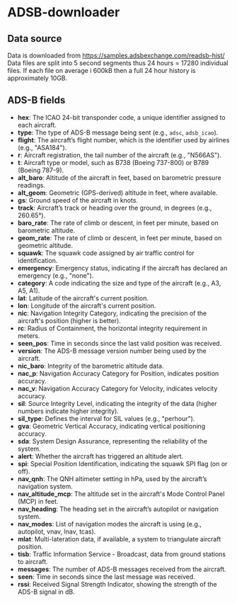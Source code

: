 # ADSB-downloader

## Data source

Data is downloaded from https://samples.adsbexchange.com/readsb-hist/
Data files are split into 5 second segments thus 24 hours = 17280 individual files.
If each file on average i 600kB then a full 24 hour history is approximately 10GB.

## ADS-B fields

- **hex**: The ICAO 24-bit transponder code, a unique identifier assigned to each aircraft.
- **type**: The type of ADS-B message being sent (e.g., `adsc`, `adsb_icao`). 
- **flight**: The aircraft’s flight number, which is the identifier used by airlines (e.g., "ASA184").
- **r**: Aircraft registration, the tail number of the aircraft (e.g., "N566AS").
- **t**: Aircraft type or model, such as B738 (Boeing 737-800) or B789 (Boeing 787-9).
- **alt_baro**: Altitude of the aircraft in feet, based on barometric pressure readings.
- **alt_geom**: Geometric (GPS-derived) altitude in feet, where available.
- **gs**: Ground speed of the aircraft in knots.
- **track**: Aircraft’s track or heading over the ground, in degrees (e.g., 260.65°).
- **baro_rate**: The rate of climb or descent, in feet per minute, based on barometric altitude.
- **geom_rate**: The rate of climb or descent, in feet per minute, based on geometric altitude.
- **squawk**: The squawk code assigned by air traffic control for identification.
- **emergency**: Emergency status, indicating if the aircraft has declared an emergency (e.g., "none").
- **category**: A code indicating the size and type of the aircraft (e.g., A3, A5, A1).
- **lat**: Latitude of the aircraft's current position.
- **lon**: Longitude of the aircraft's current position.
- **nic**: Navigation Integrity Category, indicating the precision of the aircraft's position (higher is better).
- **rc**: Radius of Containment, the horizontal integrity requirement in meters.
- **seen_pos**: Time in seconds since the last valid position was received.
- **version**: The ADS-B message version number being used by the aircraft.
- **nic_baro**: Integrity of the barometric altitude data.
- **nac_p**: Navigation Accuracy Category for Position, indicates position accuracy.
- **nac_v**: Navigation Accuracy Category for Velocity, indicates velocity accuracy.
- **sil**: Source Integrity Level, indicating the integrity of the data (higher numbers indicate higher integrity).
- **sil_type**: Defines the interval for SIL values (e.g., "perhour").
- **gva**: Geometric Vertical Accuracy, indicating vertical positioning accuracy.
- **sda**: System Design Assurance, representing the reliability of the system.
- **alert**: Whether the aircraft has triggered an altitude alert.
- **spi**: Special Position Identification, indicating the squawk SPI flag (on or off).
- **nav_qnh**: The QNH altimeter setting in hPa, used by the aircraft’s navigation system.
- **nav_altitude_mcp**: The altitude set in the aircraft's Mode Control Panel (MCP) in feet.
- **nav_heading**: The heading set in the aircraft’s autopilot or navigation system.
- **nav_modes**: List of navigation modes the aircraft is using (e.g., autopilot, vnav, lnav, tcas).
- **mlat**: Multi-lateration data, if available, a system to triangulate aircraft position.
- **tisb**: Traffic Information Service - Broadcast, data from ground stations to aircraft.
- **messages**: The number of ADS-B messages received from the aircraft.
- **seen**: Time in seconds since the last message was received.
- **rssi**: Received Signal Strength Indicator, showing the strength of the ADS-B signal in dB.
